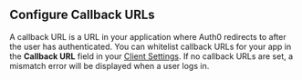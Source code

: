 ## Configure Callback URLs

A callback URL is a URL in your application where Auth0 redirects to after the user has authenticated. You can whitelist callback URLs for your app in the **Callback URL** field in your [Client Settings](${manage_url}/#/applications/${account.clientId}/settings). If no callback URLs are set, a mismatch error will be displayed when a user logs in.
